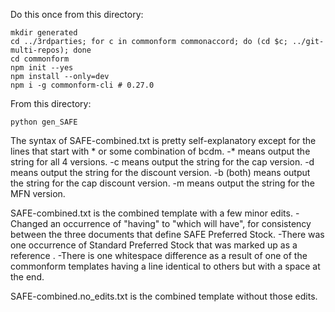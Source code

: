 Do this once from this directory:
```
mkdir generated
cd ../3rdparties; for c in commonform commonaccord; do (cd $c; ../git-multi-repos); done
cd commonform
npm init --yes
npm install --only=dev
npm i -g commonform-cli # 0.27.0
```

From this directory:
```
python gen_SAFE
```

The syntax of SAFE-combined.txt is pretty self-explanatory except for the lines that start with * or some combination of bcdm. 
-* means output the string for all 4 versions.
-c means output the string for the cap version.
-d means output the string for the discount version.
-b (both) means output the string for the cap discount version.
-m means output the string for the MFN version.

SAFE-combined.txt is the combined template with a few minor edits.
-Changed an occurrence of "having" to "which will have", for consistency between the three documents that define SAFE Preferred Stock.
-There was one occurrence of Standard Preferred Stock that was marked up as a reference <Standard Preferred Stock>.
-There is one whitespace difference as a result of one of the commonform templates having a line identical to others but with a space at the end.

SAFE-combined.no_edits.txt is the combined template without those edits.